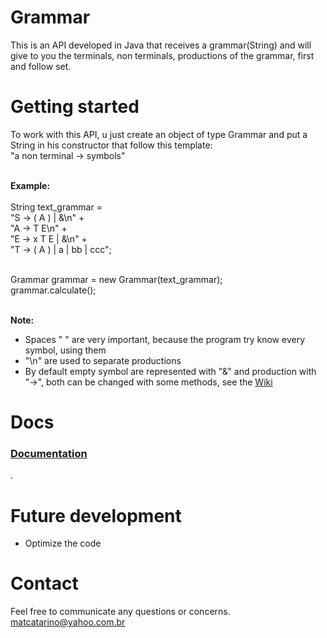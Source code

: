 # Grammar
  This is an API developed in Java that receives a grammar(String) and will give to you the terminals, non terminals, productions of the grammar, first and follow set.

# Getting started
  To work with this API, u just create an object of type Grammar and put a String in his constructor that follow this template:
  <br>"a non terminal -> symbols"
  
  <br><b>Example:</b>
  <br>
 <br>String text_grammar = 
 <br>           "S -> ( A ) | &\n" + 
 <br>           "A -> T E\n" +
 <br>           "E -> x T E | &\n" + 
 <br>           "T -> ( A ) | a | bb | ccc";
  
  <br>Grammar grammar = new Grammar(text_grammar);
  <br>grammar.calculate();
  
  <br> <b>Note:</b>
  <br>
  * Spaces " " are very important, because the program try know every symbol, using them
  * "\n" are used to separate productions
  * By default empty symbol are represented with "&" and production with "->", both can be changed with some methods, see the 
  <a href="https://github.com/matheusaguilar/Grammar/wiki"> Wiki</a>
  
# Docs
<a href="https://github.com/matheusaguilar/Grammar/wiki"><h3>Documentation</h3></a>.
  
# Future development
* Optimize the code

# Contact
Feel free to communicate any questions or concerns. matcatarino@yahoo.com.br

